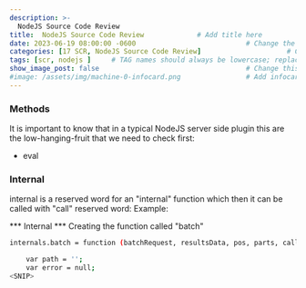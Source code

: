 ```yaml
---
description: >-
  NodeJS Source Code Review
title:  NodeJS Source Code Review             # Add title here
date: 2023-06-19 08:00:00 -0600                           # Change the date to match completion date
categories: [17 SCR, NodeJS Source Code Review]                     # Change Templates to Writeup
tags: [scr, nodejs ]     # TAG names should always be lowercase; replace template with writeup, and add relevant tags
show_image_post: false                                    # Change this to true
#image: /assets/img/machine-0-infocard.png                # Add infocard image here for post preview image
---
```


### Methods
It is important to know that in a typical NodeJS server side plugin this are the low-hanging-fruit that we need to check first:
-   eval

### Internal 
internal is a reserved word for an "internal" function which then it can be called with "call" reserved word:
Example:

*** Internal ***
Creating the function called "batch"
```bash
internals.batch = function (batchRequest, resultsData, pos, parts, callback) {

    var path = '';
    var error = null;
<SNIP>
```